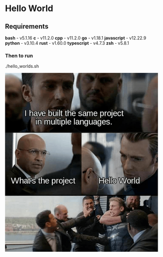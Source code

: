 # Hello World

## Requirements
**bash** - v5.1.16
**c** - v11.2.0
**cpp** - v11.2.0
**go** - v1.18.1
**javascript** - v12.22.9
**python** -  v3.10.4
**rust** - v1.60.0
**typescript** - v4.7.3
**zsh** - v5.8.1

### Then to run
./hello_worlds.sh

![image info](./hello_world.png)
